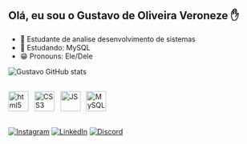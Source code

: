 ## Olá, eu sou o Gustavo de Oliveira Veroneze ✋
- 👾 Estudante de analise desenvolvimento de sistemas
- 🌱 Estudando: MySQL
- 😁 Pronouns: Ele/Dele

![Gustavo GitHub stats](https://github-readme-stats.vercel.app/api?username=GustavoVeroneze&show_icons=true&theme=tokyonight)

<div style="display: inline_block"><br>
    <img allign="center" alt="html5" heigth="30" width="40" src="https://cdn.jsdelivr.net/gh/devicons/devicon@latest/icons/html5/html5-original.svg" /> ‎‎‎     ‎‎
    <img allign="center" alt="CSS3" heigth="30" width="40" src="https://cdn.jsdelivr.net/gh/devicons/devicon@latest/icons/css3/css3-original.svg"/> ‎‎‎     ‎‎
    <img allign="center" alt="JS" heigth="30" width="40" src="https://cdn.jsdelivr.net/gh/devicons/devicon@latest/icons/javascript/javascript-original.svg" /> ‎‎‎     ‎‎
    <img allign="center" alt="MySQL" heigth="30" width="40" src="https://cdn.jsdelivr.net/gh/devicons/devicon@latest/icons/mysql/mysql-original.svg" /> ‎‎‎     ‎‎
</div>

##

[![Instagram](https://img.shields.io/badge/Instagram-%23E4405F.svg?logo=Instagram&logoColor=white)](https://www.instagram.com/gustavo_oliveroneze/)
[![LinkedIn](https://custom-icon-badges.demolab.com/badge/LinkedIn-0A66C2?logo=linkedin-white&logoColor=fff)](https://www.linkedin.com/in/gustavo-veroneze-a2a974328/)
[![Discord](https://img.shields.io/badge/Discord-%235865F2.svg?&logo=discord&logoColor=white)](https://discord.gg/SXhb3EUV)
